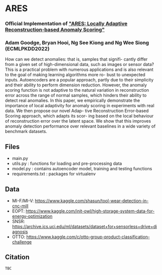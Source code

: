 # ARES
### Official Implementation of ["ARES: Locally Adaptive Reconstruction-based Anomaly Scoring"](https://2022.ecmlpkdd.org/wp-content/uploads/2022/09/sub_158.pdf)
### Adam Goodge, Bryan Hooi, Ng See Kiong and Ng Wee Siong (ECMLPKDD2022)

How can we detect anomalies: that is, samples that signifi-
cantly differ from a given set of high-dimensional data, such as images
or sensor data? This is a practical problem with numerous applications
and is also relevant to the goal of making learning algorithms more ro-
bust to unexpected inputs. Autoencoders are a popular approach, partly
due to their simplicity and their ability to perform dimension reduction.
However, the anomaly scoring function is not adaptive to the natural
variation in reconstruction error across the range of normal samples,
which hinders their ability to detect real anomalies. In this paper, we
empirically demonstrate the importance of local adaptivity for anomaly
scoring in experiments with real data. We then propose our novel Adap-
tive Reconstruction Error-based Scoring approach, which adapts its scor-
ing based on the local behaviour of reconstruction error over the latent
space. We show that this improves anomaly detection performance over
relevant baselines in a wide variety of benchmark datasets.


## Files
- main.py
- utils.py : functions for loading and pre-processing data
- model.py : contains autoencoder model, training and testing functions
- requirements.txt : packages for virtualenv

## Data
- MI-F/MI-V: https://www.kaggle.com/shasun/tool-wear-detection-in-cnc-mill
- EOPT: https://www.kaggle.com/init-owl/high-storage-system-data-for-energy-optimization
- SNSR: https://archive.ics.uci.edu/ml/datasets/dataset+for+sensorless+drive+diagnosis
- OTTO: https://www.kaggle.com/c/otto-group-product-classification-challenge

## Citation
```
TBC
```

